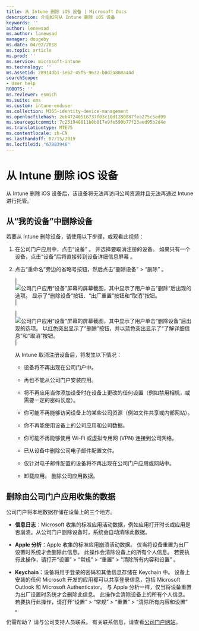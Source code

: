 ```yaml
---
title: 从 Intune 删除 iOS 设备 | Microsoft Docs
description: 介绍如何从 Intune 删除 iOS 设备
keywords: ''
author: lenewsad
ms.author: lanewsad
manager: dougeby
ms.date: 04/02/2018
ms.topic: article
ms.prod: ''
ms.service: microsoft-intune
ms.technology: ''
ms.assetid: 28914db1-3e62-45f5-9632-b0d2a808a44d
searchScope:
- User help
ROBOTS: ''
ms.reviewer: esmich
ms.suite: ems
ms.custom: intune-enduser
ms.collection: M365-identity-device-management
ms.openlocfilehash: 2eb47240516737f03c10d1280887fea275c5ed99
ms.sourcegitcommit: 7c251948811b8b817e9fe590b77f23aed95b2d4e
ms.translationtype: MTE75
ms.contentlocale: zh-CN
ms.lasthandoff: 07/15/2019
ms.locfileid: "67883946"
---
```

# <a name="remove-your-ios-device-from-intune"></a>从 Intune 删除 iOS 设备

从 Intune 删除 iOS 设备后，该设备将无法再访问公司资源并且无法再通过 Intune 进行托管。


## <a name="removing-the-device-from-my-devices"></a>从“我的设备”中删除设备

若要从 Intune 删除设备，请使用以下步骤，或观看此视频：


1. 在公司门户应用中，点击“设备”  。 并选择要取消注册的设备。 如果只有一个设备，点击“设备”后将直接转到设备详细信息屏幕  。

2. 点击“重命名”旁边的省略号按钮，然后点击“删除设备” > “删除”    。  

    |![公司门户应用“设备”屏幕的屏幕截图，其中显示了用户单击“删除”后出现的选项。 显示了“删除设备”按钮、“出厂重置”按钮和“取消”按钮。](/intune-user-help/media/cp_ios_unenroll_after_1804_001.png)|

    |![公司门户应用“设备”屏幕的屏幕截图，其中显示了用户单击“删除设备”后出现的选项。 以红色突出显示了“删除”按钮，并以蓝色突出显示了“了解详细信息”和“取消”按钮。](/intune-user-help/media/cp_ios_unenroll_after_1804_002.png)|


    从 Intune 取消注册设备后，将发生以下情况：

    - 设备将不再出现在公司门户中。

    - 再也不能从公司门户安装应用。

    - 将不再应用当你添加设备时在设备上更改的任何设置（例如禁用相机，或需要一定的密码长度）。

    - 你可能不再能够访问设备上的某些公司资源（例如文件共享或内部网站）。

    - 你不再能使用设备上的公司应用和公司数据。

    - 你可能不再能够使用 Wi-Fi 或虚拟专用网 (VPN) 连接到公司网络。

    - 已从设备中删除公司电子邮件配置文件。

    - 仅针对电子邮件配置的设备将不再出现在公司门户应用或网站中。

    - 卸载应用。 删除公司应用数据。

## <a name="removing-data-collected-by-the-company-portal-app"></a>删除由公司门户应用收集的数据

公司门户将本地数据存储在设备上的三个地方。

- **信息日志**：Microsoft 收集的标准应用活动数据，例如应用打开时长或应用是否崩溃。从公司门户删除设备时，系统会自动清除此数据。

- **Apple 分析**：Apple 收集的标准应用崩溃活动数据。 仅当将设备重置为出厂设置时系统才会删除此信息。 此操作会清除设备上的所有个人信息。 若要执行此操作，请打开“设置” > “常规” > “重置” > “清除所有内容和设置”     。

- **Keychain**：设备将用于登录的密码和其他信息存储在 Keychain 中。 设备上安装的任何 Microsoft 开发的应用都可以共享登录信息，包括 Microsoft Outlook 和 Microsoft Authenticator。 与 Apple 分析一样，仅当将设备重置为出厂设置时系统才会删除此信息。 此操作会清除设备上的所有个人信息。 若要执行此操作，请打开“设置” > “常规” > “重置” > “清除所有内容和设置”     。


仍需帮助？ 请与公司支持人员联系。 有关联系信息，请查看[公司门户网站](https://go.microsoft.com/fwlink/?linkid=2010980)。

